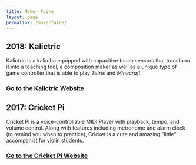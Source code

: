 ```yaml
---
title: Maker Faire
layout: page
permalink: /makerfaire/
---
```

## 2018: Kalictric
Kalictric is a kalimba equipped with capacitive touch sensors that transform it into a teaching tool, a composition maker as well as a unique type of game controller that is able to play *Tetris* and *Minecraft*.
### [Go to the Kalictric Website](https://sites.google.com/view/kalictric/ "Kalictric Homepage")



## 2017: Cricket Pi
Cricket Pi is a voice-controllable MIDI Player with playback, tempo, and volume control. Along with features including metronome and alarm clock (to remind you when to practice), Cricket is a cute and amazing "little" accompanist for violin students. 
### [Go to the Cricket Pi Website](https://sites.google.com/view/cricketpi/ "Cricket Pi Homepage")
